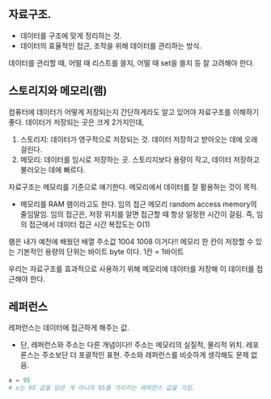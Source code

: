 ## 자료구조.

* 데이터를 구조에 맞게 정리하는 것.
* 데이터의 효율적인 접근, 조작을 위해 데이터를 관리하는 방식.

데이터를 관리할 때, 어떨 때 리스트를 쓸지, 어떨 때 set을 쓸지 등 잘 고려해야 한다. 

## 스토리지와 메모리(램)
컴퓨터에 데이터가 어떻게 저장되는지 간단하게라도 알고 있어야 자료구조를 이해하기 좋다. 데이터가 저장되는 곳은 크게 2가지인데,
1. 스토리지: 데이터가 영구적으로 저장되는 것. 데이터 저장하고 받아오는 데에 오래 걸린다. 
2. 메모리: 데이터를 임시로 저장하는 곳. 스토리지보다 용량이 작고, 데이터 저장하고 불러오는 데에 빠르다. 

자료구조는 메모리를 기준으로 얘기한다. 메모리에서 데이터를 잘 활용하는 것이 목적.

* 메모리를 RAM 램이라고도 한다. 임의 접근 메모리 random access memory의 줄임말임. 임의 접근은, 저장 위치를 알면 접근할 때 항상 일정한 시간이 걸림. 즉, 임의 접근에서 데이터 접근 시간 복잡도는 O(1)

램은 내가 예전에 배웠던 배열 주소값 1004 1008 이거다!! 메모리 한 칸이 저장할 수 있는 기본적인 용량의 단위는 바이트  byte 이다. 1칸 = 1바이트 

우리는 자료구조를 효과적으로 사용하기 위해 메모리에 데이터를 저장해 이 데이터를 접근해야 한다. 


## 레퍼런스
레퍼런스는 데이터에 접근하게 해주는 값.
* 단, 레퍼런스와 주소는 다른 개념이다!! 주소는 메모리의 실질적, 물리적 위치. 레포론스는 주소보단 더 포괄적인 표현. 주소와 레퍼런스를 비슷하게 생각해도 문제 없음. 
```python
x = 95
# x는 95 값을 담은 게 아니라 95를 가리키는 레퍼런스 값을 가짐.
```

